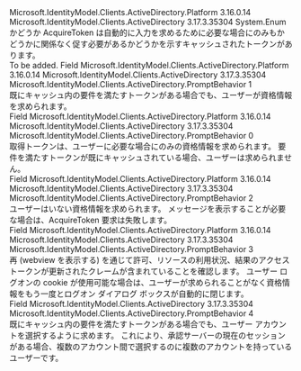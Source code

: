 <Type Name="PromptBehavior" FullName="Microsoft.IdentityModel.Clients.ActiveDirectory.PromptBehavior">
  <TypeSignature Language="C#" Value="public enum PromptBehavior" />
  <TypeSignature Language="ILAsm" Value=".class public auto ansi sealed PromptBehavior extends System.Enum" />
  <TypeSignature Language="DocId" Value="T:Microsoft.IdentityModel.Clients.ActiveDirectory.PromptBehavior" />
  <TypeSignature Language="VB.NET" Value="Public Enum PromptBehavior" />
  <TypeSignature Language="F#" Value="type PromptBehavior = " />
  <AssemblyInfo>
    <AssemblyName>Microsoft.IdentityModel.Clients.ActiveDirectory.Platform</AssemblyName>
    <AssemblyVersion>3.16.0.14</AssemblyVersion>
  </AssemblyInfo>
  <AssemblyInfo>
    <AssemblyName>Microsoft.IdentityModel.Clients.ActiveDirectory</AssemblyName>
    <AssemblyVersion>3.17.3.35304</AssemblyVersion>
  </AssemblyInfo>
  <Base>
    <BaseTypeName>System.Enum</BaseTypeName>
  </Base>
  <Docs>
    <summary>
            かどうか AcquireToken は自動的に入力を求めるために必要な場合にのみもかどうかに関係なく促す必要があるかどうかを示すキャッシュされたトークンがあります。
            </summary>
    <remarks>To be added.</remarks>
  </Docs>
  <Members>
    <Member MemberName="Always">
      <MemberSignature Language="C#" Value="Always" />
      <MemberSignature Language="ILAsm" Value=".field public static literal valuetype Microsoft.IdentityModel.Clients.ActiveDirectory.PromptBehavior Always = int32(1)" />
      <MemberSignature Language="DocId" Value="F:Microsoft.IdentityModel.Clients.ActiveDirectory.PromptBehavior.Always" />
      <MemberSignature Language="VB.NET" Value="Always" />
      <MemberSignature Language="F#" Value="Always = 1" Usage="Microsoft.IdentityModel.Clients.ActiveDirectory.PromptBehavior.Always" />
      <MemberType>Field</MemberType>
      <AssemblyInfo>
        <AssemblyName>Microsoft.IdentityModel.Clients.ActiveDirectory.Platform</AssemblyName>
        <AssemblyVersion>3.16.0.14</AssemblyVersion>
      </AssemblyInfo>
      <AssemblyInfo>
        <AssemblyName>Microsoft.IdentityModel.Clients.ActiveDirectory</AssemblyName>
        <AssemblyVersion>3.17.3.35304</AssemblyVersion>
      </AssemblyInfo>
      <ReturnValue>
        <ReturnType>Microsoft.IdentityModel.Clients.ActiveDirectory.PromptBehavior</ReturnType>
      </ReturnValue>
      <MemberValue>1</MemberValue>
      <Docs>
        <summary>
            既にキャッシュ内の要件を満たすトークンがある場合でも、ユーザーが資格情報を求められます。
            </summary>
      </Docs>
    </Member>
    <Member MemberName="Auto">
      <MemberSignature Language="C#" Value="Auto" />
      <MemberSignature Language="ILAsm" Value=".field public static literal valuetype Microsoft.IdentityModel.Clients.ActiveDirectory.PromptBehavior Auto = int32(0)" />
      <MemberSignature Language="DocId" Value="F:Microsoft.IdentityModel.Clients.ActiveDirectory.PromptBehavior.Auto" />
      <MemberSignature Language="VB.NET" Value="Auto" />
      <MemberSignature Language="F#" Value="Auto = 0" Usage="Microsoft.IdentityModel.Clients.ActiveDirectory.PromptBehavior.Auto" />
      <MemberType>Field</MemberType>
      <AssemblyInfo>
        <AssemblyName>Microsoft.IdentityModel.Clients.ActiveDirectory.Platform</AssemblyName>
        <AssemblyVersion>3.16.0.14</AssemblyVersion>
      </AssemblyInfo>
      <AssemblyInfo>
        <AssemblyName>Microsoft.IdentityModel.Clients.ActiveDirectory</AssemblyName>
        <AssemblyVersion>3.17.3.35304</AssemblyVersion>
      </AssemblyInfo>
      <ReturnValue>
        <ReturnType>Microsoft.IdentityModel.Clients.ActiveDirectory.PromptBehavior</ReturnType>
      </ReturnValue>
      <MemberValue>0</MemberValue>
      <Docs>
        <summary>
            取得トークンは、ユーザーに必要な場合にのみの資格情報を求められます。  要件を満たすトークンが既にキャッシュされている場合、ユーザーは求められません。
            </summary>
      </Docs>
    </Member>
    <Member MemberName="Never">
      <MemberSignature Language="C#" Value="Never" />
      <MemberSignature Language="ILAsm" Value=".field public static literal valuetype Microsoft.IdentityModel.Clients.ActiveDirectory.PromptBehavior Never = int32(2)" />
      <MemberSignature Language="DocId" Value="F:Microsoft.IdentityModel.Clients.ActiveDirectory.PromptBehavior.Never" />
      <MemberSignature Language="VB.NET" Value="Never" />
      <MemberSignature Language="F#" Value="Never = 2" Usage="Microsoft.IdentityModel.Clients.ActiveDirectory.PromptBehavior.Never" />
      <MemberType>Field</MemberType>
      <AssemblyInfo>
        <AssemblyName>Microsoft.IdentityModel.Clients.ActiveDirectory.Platform</AssemblyName>
        <AssemblyVersion>3.16.0.14</AssemblyVersion>
      </AssemblyInfo>
      <AssemblyInfo>
        <AssemblyName>Microsoft.IdentityModel.Clients.ActiveDirectory</AssemblyName>
        <AssemblyVersion>3.17.3.35304</AssemblyVersion>
      </AssemblyInfo>
      <ReturnValue>
        <ReturnType>Microsoft.IdentityModel.Clients.ActiveDirectory.PromptBehavior</ReturnType>
      </ReturnValue>
      <MemberValue>2</MemberValue>
      <Docs>
        <summary>
            ユーザーはいない資格情報を求められます。  メッセージを表示することが必要な場合は、AcquireToken 要求は失敗します。
            </summary>
      </Docs>
    </Member>
    <Member MemberName="RefreshSession">
      <MemberSignature Language="C#" Value="RefreshSession" />
      <MemberSignature Language="ILAsm" Value=".field public static literal valuetype Microsoft.IdentityModel.Clients.ActiveDirectory.PromptBehavior RefreshSession = int32(3)" />
      <MemberSignature Language="DocId" Value="F:Microsoft.IdentityModel.Clients.ActiveDirectory.PromptBehavior.RefreshSession" />
      <MemberSignature Language="VB.NET" Value="RefreshSession" />
      <MemberSignature Language="F#" Value="RefreshSession = 3" Usage="Microsoft.IdentityModel.Clients.ActiveDirectory.PromptBehavior.RefreshSession" />
      <MemberType>Field</MemberType>
      <AssemblyInfo>
        <AssemblyName>Microsoft.IdentityModel.Clients.ActiveDirectory.Platform</AssemblyName>
        <AssemblyVersion>3.16.0.14</AssemblyVersion>
      </AssemblyInfo>
      <AssemblyInfo>
        <AssemblyName>Microsoft.IdentityModel.Clients.ActiveDirectory</AssemblyName>
        <AssemblyVersion>3.17.3.35304</AssemblyVersion>
      </AssemblyInfo>
      <ReturnValue>
        <ReturnType>Microsoft.IdentityModel.Clients.ActiveDirectory.PromptBehavior</ReturnType>
      </ReturnValue>
      <MemberValue>3</MemberValue>
      <Docs>
        <summary>
            再 (webview を表示する) を通じて許可、リソースの利用状況、結果のアクセス トークンが更新されたクレームが含まれていることを確認します。 ユーザー ログオンの cookie が使用可能な場合は、ユーザーが求められることがなく資格情報をもう一度とログオン ダイアログ ボックスが自動的に閉じます。
            </summary>
      </Docs>
    </Member>
    <Member MemberName="SelectAccount">
      <MemberSignature Language="C#" Value="SelectAccount" />
      <MemberSignature Language="ILAsm" Value=".field public static literal valuetype Microsoft.IdentityModel.Clients.ActiveDirectory.PromptBehavior SelectAccount = int32(4)" />
      <MemberSignature Language="DocId" Value="F:Microsoft.IdentityModel.Clients.ActiveDirectory.PromptBehavior.SelectAccount" />
      <MemberSignature Language="VB.NET" Value="SelectAccount" />
      <MemberSignature Language="F#" Value="SelectAccount = 4" Usage="Microsoft.IdentityModel.Clients.ActiveDirectory.PromptBehavior.SelectAccount" />
      <MemberType>Field</MemberType>
      <AssemblyInfo>
        <AssemblyName>Microsoft.IdentityModel.Clients.ActiveDirectory</AssemblyName>
        <AssemblyVersion>3.17.3.35304</AssemblyVersion>
      </AssemblyInfo>
      <ReturnValue>
        <ReturnType>Microsoft.IdentityModel.Clients.ActiveDirectory.PromptBehavior</ReturnType>
      </ReturnValue>
      <MemberValue>4</MemberValue>
      <Docs>
        <summary>
            既にキャッシュ内の要件を満たすトークンがある場合でも、ユーザー アカウントを選択するように求めます。 これにより、承認サーバーの現在のセッションがある場合、複数のアカウント間で選択するのに複数のアカウントを持っているユーザーです。 
            </summary>
      </Docs>
    </Member>
  </Members>
</Type>